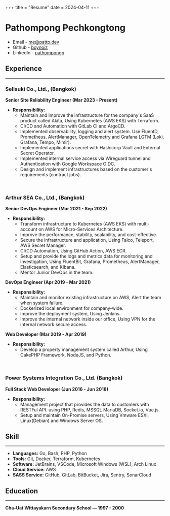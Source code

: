 +++
title = "Resume"
date = 2024-04-11
+++

# Pathompong Pechkongtong
* Email - me@pattp.dev
* Github - [boynoiz](https://github.com/boynoiz)
* LinkedIn - [pathompongp](https://www.linkedin.com/in/pathompongp)

## Experience

---
### Sellsuki Co., Ltd., (Bangkok)
**Senior Site Reliability Engineer (Mar 2023 - Present)**

* **Responsibility:**
  - Maintain and improve the infrastructure for the company's SaaS product called Akita, Using Kubernetes (AWS EKS) with Terraform.
  - CI/CD and Automation with GitLab CI and ArgoCD.
  - Implemented observability, logging and alert system. Use FluentD, Prometheus, AlertManager, OpenTelemetry and Grafana LGTM (Loki, Grafana, Tempo, Mimir).
  - Implemented applications secret with Hashicorp Vault and External Secret Operator. 
  - Implemented internal service access via Wireguard tunnel and Authentication with Google Workspace OIDC.
  - Design and implement infrastructures based on the customer's requirements (contract jobs).

<br>

### Arthur SEA Co., Ltd., (Bangkok)
**Senior DevOps Engineer (Mar 2021 - Sep 2022)**

* **Responsibility:**
  - Transform infrastructure to Kubernetes (AWS EKS) with multi-account on AWS for Micro-Services Architecture.
  - Improve the performance, stability, scalability, and cost-effective.
  - Secure the infrastructure and application, Using Falco, Teleport, AWS Secret Manager.
  - CI/CD Automation, Using GitHub Action, AWS ECR.
  - Setup and provide the logs and metrics data for monitoring and investigation, Using FluentBit, Grafana, Prometheus, AlertManager, Elasticsearch, and Kibana.
  - Mentor Junior DevOps in the team.

**DevOps Engineer (Apr 2019 - Mar 2021)**

* **Responsibility:**
  - Maintain and monitor existing infrastructure on AWS, Alert the team when system failure.
  - Dockerized local environment for company-wide.
  - Improve the deployment system, Using Jenkins.
  - Improve the internal network inside our office, Using VPN for the internal network secure access.

**Web Developer (Mar 2019 - Apr 2019)**

* **Responsibility:**
  - Develop a property management system called Arthur, Using CakePHP Framework, NodeJS, and Python.

<br>

### Power Systems Integration Co., Ltd. (Bangkok)
**Full Stack Web Developer (Jun 2016 - Jun 2018)**

* **Responsibility:**
  - Management project that provides the data to customers with RESTFul API. using PHP, Redis, MSSQL MariaDB, Socket.io, Vue.js.
  - Setup and maintain On-Promise servers, Using Vmware ESXi, Linux(Debian) and Windows Server OS.

## Skill

---
* **Languages:** Go, Bash, PHP, Python
* **Tools:** Git, Docker, Terraform, Kubernetes
* **Software:** JetBrains, VSCode, Microsoft Windows  (WSL), Arch Linux
* **Cloud Service:** AWS
* **SASS Service:** GitHub, GitLab, BitBucket, Jira, Sentry, SonarCloud

## Education

---
**Cha-Uat Wittayakarn Secondary School — 1997 - 2000**
